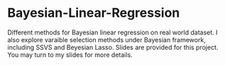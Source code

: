 # Bayesian-Linear-Regression

Different methods for Bayesian linear regression on real world dataset. I also explore varaible selection methods under Bayesian framework, including SSVS and Beyesian Lasso. Slides are provided for this project. You may turn to my slides for more details.
